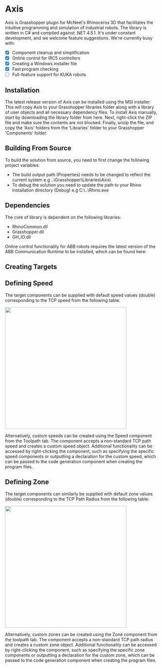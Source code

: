 # Axis
Axis is Grasshopper plugin for McNeel's Rhinoceros 3D that facilitates the intuitive programming and simulation of industrial robots.
The library is written in C# and compiled against .NET 4.5.1. It's under constant development, and we welcome feature suggestions. We're currently busy with:

- [x] Component cleanup and simplification
- [x] Online control for IRC5 controllers
- [x] Creating a Windows installer file
- [x] Fast program checking
- [ ] Full-feature support for KUKA robots

## Installation
The latest release version of Axis can be installed using the MSI installer. This will copy Axis to your Grasshopper libraries folder along with a library of user objects and all necessary dependency files. To install Axis manually, start by downloading the library folder from here. Next, right-click the ZIP file and make sure the contents are not blocked. Finally, unzip the file, and copy the 'Axis' folders from the 'Libraries' folder to your Grasshopper 'Components' folder.

## Building From Source
To build the solution from source, you need to first change the following project variables:
* The build output path (Properties) needs to be changed to reflect the current system e.g  ..\\Grasshopper\Libraries\Axis\
* To debug the solution you need to update the path to your Rhino installation directory (Debug) e.g C:\\..\\Rhino.exe

## Dependencies
The core of library is dependent on the following libraries:
* RhinoCommon.dll
* Grasshopper.dll
* GH_IO.dll

Online control functionality for ABB robots requires the latest version of the ABB Communication Runtime to be installed, which can be found here:

## Creating Targets

## Defining Speed
The target components can be supplied with default speed values (double) corresponding to the TCP speed from the following table:

<img src="https://github.com/rhughes42/Axis/blob/master/Images/StandardSpeeds.PNG" width="400">

Alternatively, custom speeds can be created using the Speed component from the Toolpath tab. The component accepts a non-standard TCP path speed and creates a custom speed object. Additional functionality can be accessed by right-clicking the component, such as specifying the specific speed components or outputting a declaration for the custom speed, which can be passed to the code generation component when creating the program files.

## Defining Zone
The target components can similarly be supplied with default zone values (double) corresponding to the TCP Path Radius from the following table:

<img src="https://github.com/rhughes42/Axis/blob/master/Images/StandardZones.PNG" width="400">

Alternatively, custom zones can be created using the Zone component from the toolpath tab. The component accepts a non-standard TCP path radius and creates a custom zone object. Additional functionality can be accessed by right-clicking the component, such as specifying the specific zone components or outputting a declaration for the custom zone, which can be passed to the code generation component when creating the program files.
